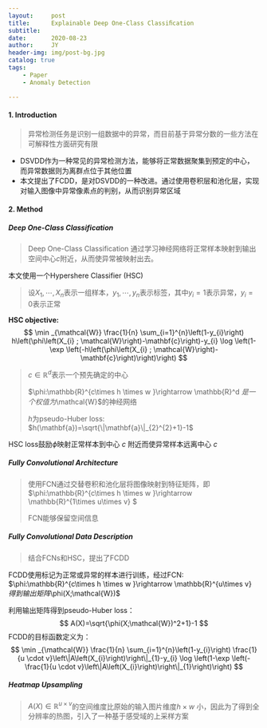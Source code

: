 ```yaml
---
layout:     post
title:      Explainable Deep One-Class Classiﬁcation
subtitle:  
date:       2020-08-23
author:     JY
header-img: img/post-bg.jpg
catalog: true
tags:
    - Paper
    - Anomaly Detection

---
```




#### 1. Introduction

> 异常检测任务是识别一组数据中的异常，而目前基于异常分数的一些方法在可解释性方面研究有限

- DSVDD作为一种常见的异常检测方法，能够将正常数据聚集到预定的中心，而异常数据则为离群点位于其他位置
- 本文提出了FCDD，是对DSVDD的一种改进。通过使用卷积层和池化层，实现对输入图像中异常像素点的判别，从而识别异常区域



#### 2. Method

##### Deep One-Class Classification

> Deep One-Class Classification 通过学习神经网络将正常样本映射到输出空间中心$c$附近，从而使异常被映射出去。



本文使用一个Hypershere Classifier (HSC) 

> 设$X_1,\cdots,X_n$表示一组样本，$y_1,\cdots,y_n$表示标签，其中$y_i=1$表示异常，$y_i=0$表示正常



**HSC objective:**
$$
\min _{\mathcal{W}} \frac{1}{n} \sum_{i=1}^{n}\left(1-y_{i}\right) h\left(\phi\left(X_{i} ; \mathcal{W}\right)-\mathbf{c}\right)-y_{i} \log \left(1-\exp \left(-h\left(\phi\left(X_{i} ; \mathcal{W}\right)-\mathbf{c}\right)\right)\right)
$$

> $c\in \mathbb{R}^d$表示一个预先确定的中心
>
> $\phi:\mathbb{R}^{c\times h \times w }\rightarrow \mathbb{R}^d $是一个权值为$\mathcal{W}$的神经网络
>
> $h$为pseudo-Huber loss: $h(\mathbf{a})=\sqrt{\|\mathbf{a}\|_{2}^{2}+1}-1$

HSC loss鼓励$\phi$映射正常样本到中心 $c$ 附近而使异常样本远离中心 $c$



##### Fully Convolutional Architecture

> 使用FCN通过交替卷积和池化层将图像映射到特征矩阵，即$\phi:\mathbb{R}^{c\times h \times w }\rightarrow \mathbb{R}^{1\times u\times v} $
>
> FCN能够保留空间信息



##### Fully Convolutional Data Description

> 结合FCNs和HSC，提出了FCDD

FCDD使用标记为正常或异常的样本进行训练，经过FCN: $\phi:\mathbb{R}^{c\times h \times w }\rightarrow \mathbb{R}^{u\times v} $得到输出矩阵$\phi(X;\mathcal{W})$

利用输出矩阵得到pseudo-Huber loss：
$$
A(X)=\sqrt{\phi(X;\mathcal{W})^2+1}-1
$$
FCDD的目标函数定义为：
$$
\min _{\mathcal{W}} \frac{1}{n} \sum_{i=1}^{n}\left(1-y_{i}\right) \frac{1}{u \cdot v}\left\|A\left(X_{i}\right)\right\|_{1}-y_{i} \log \left(1-\exp \left(-\frac{1}{u \cdot v}\left\|A\left(X_{i}\right)\right\|_{1}\right)\right)
$$


##### Heatmap Upsampling

> $A(X)\in\mathbb{R}^{u\times v}$的空间维度比原始的输入图片维度$h\times w$ 小，因此为了得到全分辨率的热图，引入了一种基于感受域的上采样方案